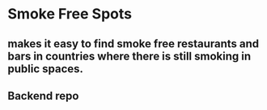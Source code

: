 # Smoke Free Spots
## makes it easy to find smoke free restaurants and bars in countries where there is still smoking in public spaces.

## Backend repo
